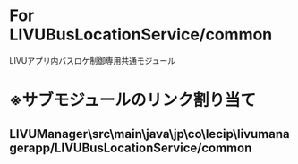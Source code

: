 # For LIVUBusLocationService/common<br>
LIVUアプリ内バスロケ制御専用共通モジュール

# ※サブモジュールのリンク割り当て
##  LIVUManager\src\main\java\jp\co\lecip\livumanagerapp/LIVUBusLocationService/common
